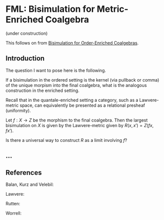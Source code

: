 #  FML: Bisimulation for Metric-Enriched Coalgebra

(under construction)

This follows on from [Bisimulation for Order-Enriched Coalgebras](https://hackmd.io/V6m2cAy_TdagteE4RG_sbw).

## Introduction

The question I want to pose here is the following.

If a bisimulation in the ordered setting is the kernel (via pullback or comma) of the unique morpism into the final coalgebra, what is the analogous construction in the enriched setting.

Recall that in the quantale-enriched setting a category, such as a Lawvere-metric space, can equivalently be presented as a relational presheaf (uniformity). 

Let $f:X\to Z$ be the morphism to the final coalgebra. Then the largest bisimulation on $X$ is given by the Lawvere-metric  given by $R(x,x')=Z(fx,fx')$.

Is there a universal way to construct $R$ as a limit involving $f$?

## ...

## References

Balan, Kurz and Velebil:

Lawvere: 

Rutten:

Worrell:

